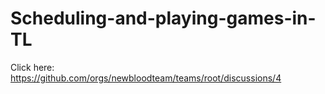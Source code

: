 # Scheduling-and-playing-games-in-TL
Click here: https://github.com/orgs/newbloodteam/teams/root/discussions/4
